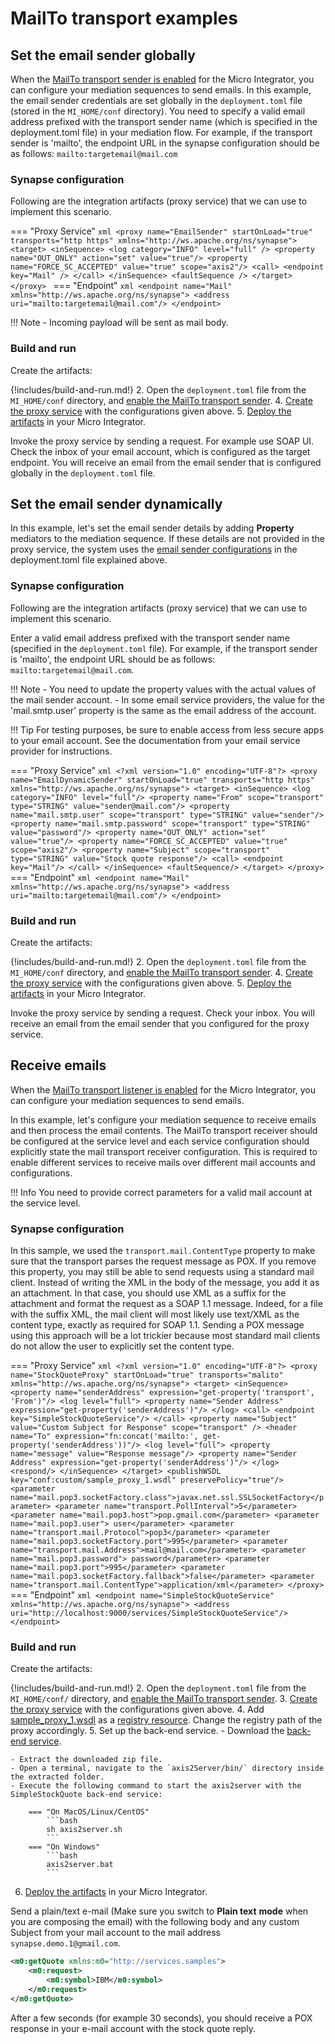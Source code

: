 # MailTo transport examples

## Set the email sender globally

When the [MailTo transport sender is enabled]({{base_path}}/install-and-setup/setup/transport-configurations/configuring-transports/#configuring-the-mailto-transport) for the Micro Integrator, you can configure your mediation sequences to send emails. In this example, the email sender credentials are set globally in the `deployment.toml` file (stored in the `MI_HOME/conf` directory). You need to specify a valid email address prefixed with the transport sender name (which is specified in the deployment.toml file) in your mediation flow. For example, if the transport sender is 'mailto', the endpoint URL in the synapse configuration should be as follows: `mailto:targetemail@mail.com`

### Synapse configuration

Following are the integration artifacts (proxy service) that we can use to implement this scenario.

=== "Proxy Service"
    ```xml
    <proxy name="EmailSender" startOnLoad="true" transports="http https" xmlns="http://ws.apache.org/ns/synapse">
        <target>
            <inSequence>
                <log category="INFO" level="full" />
                <property name="OUT_ONLY" action="set" value="true"/>
                <property name="FORCE_SC_ACCEPTED" value="true" scope="axis2"/>
                <call>
                    <endpoint key="Mail" />
                </call>
            </inSequence>
            <faultSequence />
        </target>
    </proxy>
    ```
=== "Endpoint"
    ```xml
    <endpoint name="Mail" xmlns="http://ws.apache.org/ns/synapse">
       <address uri="mailto:targetemail@mail.com"/>
    </endpoint>
    ```

!!! Note
    - Incoming payload will be sent as mail body.

### Build and run

Create the artifacts:

{!includes/build-and-run.md!}
2. Open the `deployment.toml` file from the `MI_HOME/conf` directory, and [enable the MailTo transport sender]({{base_path}}/install-and-setup/setup/transport-configurations/configuring-transports/#configuring-the-mailto-transport).
4. [Create the proxy service]({{base_path}}/develop/creating-artifacts/creating-a-proxy-service) with the configurations given above.
5. [Deploy the artifacts]({{base_path}}/develop/deploy-artifacts) in your Micro Integrator. 

Invoke the proxy service by sending a request. For example use SOAP UI. Check the inbox of your email account, which is configured as the target endpoint. You will receive an email from the email sender that is configured globally in the `deployment.toml` file.

## Set the email sender dynamically

In this example, let's set the email sender details by adding **Property** mediators to the mediation sequence. If these details are not provided in the proxy service, the system uses the [email sender configurations](#globally-setting-the-email-sender) in the deployment.toml file explained above.

### Synapse configuration

Following are the integration artifacts (proxy service) that we can use to implement this scenario.

Enter a valid email address prefixed with the transport sender name (specified in the `deployment.toml` file). For example, if the transport sender is 'mailto', the endpoint URL should be as follows: `mailto:targetemail@mail.com`.

!!! Note
    -   You need to update the property values with the actual values of the mail sender account.
    -   In some email service providers, the value for the 'mail.smtp.user' property is the same as the email address of the account.

!!! Tip
    For testing purposes, be sure to enable access from less secure apps to your email account. See the documentation from your email service provider for instructions.

=== "Proxy Service"
    ```xml
    <?xml version="1.0" encoding="UTF-8"?>
    <proxy name="EmailDynamicSender" startOnLoad="true" transports="http https"
        xmlns="http://ws.apache.org/ns/synapse">
        <target>
            <inSequence>
                <log category="INFO" level="full"/>
                <property name="From" scope="transport" type="STRING"
                    value="sender@mail.com"/>
                <property name="mail.smtp.user" scope="transport" type="STRING" value="sender"/>
                <property name="mail.smtp.password" scope="transport" type="STRING" value="password"/>
                <property name="OUT_ONLY" action="set" value="true"/>
                <property name="FORCE_SC_ACCEPTED" value="true" scope="axis2"/>
                <property name="Subject" scope="transport" type="STRING" value="Stock quote response"/>
                <call>
                    <endpoint key="Mail"/>
                </call>
            </inSequence>
            <faultSequence/>
        </target>
    </proxy>
    ```
=== "Endpoint"
    ```xml
    <endpoint name="Mail" xmlns="http://ws.apache.org/ns/synapse">
       <address uri="mailto:targetemail@mail.com"/>
    </endpoint>
    ```

### Build and run

Create the artifacts:

{!includes/build-and-run.md!}
2. Open the `deployment.toml` file from the `MI_HOME/conf` directory, and [enable the MailTo transport sender]({{base_path}}/install-and-setup/setup/transport-configurations/configuring-transports/#configuring-the-mailto-transport).
4. [Create the proxy service]({{base_path}}/develop/creating-artifacts/creating-a-proxy-service) with the configurations given above.
5. [Deploy the artifacts]({{base_path}}/develop/deploy-artifacts) in your Micro Integrator. 

Invoke the proxy service by sending a request. Check your inbox. You will receive an email from the email sender that you configured for the proxy service.

## Receive emails

When the [MailTo transport listener is enabled]({{base_path}}/install-and-setup/setup/transport-configurations/configuring-transports/#configuring-the-mailto-transport) for the Micro Integrator, you can configure your mediation sequences to send emails.

In this example, let's configure your mediation sequence to receive emails and then process the email contents. The MailTo transport receiver should be configured at the service level and each service configuration should explicitly state the mail transport receiver configuration. This is required to enable different services to receive mails over different mail accounts and configurations.

!!! Info
    You need to provide correct parameters for a valid mail account at the service level.

### Synapse configuration

In this sample, we used the `transport.mail.ContentType` property to make sure that the transport parses the request message as POX. If you remove this property, you may still be able to send requests using a standard mail client. Instead of writing the XML in the body of the message, you add it as an attachment. In that case, you should use XML as a suffix for the attachment and format the request as a SOAP 1.1 message. Indeed, for a file with the suffix XML, the mail client will most likely use text/XML as the content type, exactly as required for SOAP 1.1. Sending a POX message using this approach will be a lot trickier because most standard mail clients do not allow the user to explicitly set the content type.

=== "Proxy Service"
    ```xml
    <?xml version="1.0" encoding="UTF-8"?>
    <proxy name="StockQuoteProxy" startOnLoad="true" transports="malito" xmlns="http://ws.apache.org/ns/synapse">
        <target>
            <inSequence>
                <property name="senderAddress" expression="get-property('transport', 'From')"/>
                <log level="full">
                    <property name="Sender Address" expression="get-property('senderAddress')"/>
                </log>
                <call>
                    <endpoint key="SimpleStockQuoteService"/>
                </call>
                <property name="Subject" value="Custom Subject for Response" scope="transport" />
                <header name="To" expression="fn:concat('mailto:', get-property('senderAddress'))"/>
                <log level="full">
                    <property name="message" value="Response message"/>
                    <property name="Sender Address" expression="get-property('senderAddress')"/>
                </log>
                <respond/>
            </inSequence>
        </target>
        <publishWSDL key="conf:custom/sample_proxy_1.wsdl" preservePolicy="true"/>
        <parameter name="mail.pop3.socketFactory.class">javax.net.ssl.SSLSocketFactory</parameter>
        <parameter name="transport.PollInterval">5</parameter>
        <parameter name="mail.pop3.host">pop.gmail.com</parameter>
        <parameter name="mail.pop3.user"> user</parameter>
        <parameter name="transport.mail.Protocol">pop3</parameter>
        <parameter name="mail.pop3.socketFactory.port">995</parameter>
        <parameter name="transport.mail.Address">mail@mail.com</parameter>
        <parameter name="mail.pop3.password"> password</parameter>
        <parameter name="mail.pop3.port">995</parameter>
        <parameter name="mail.pop3.socketFactory.fallback">false</parameter>
        <parameter name="transport.mail.ContentType">application/xml</parameter>
    </proxy>
    ```
=== "Endpoint"
    ```xml
    <endpoint name="SimpleStockQuoteService" xmlns="http://ws.apache.org/ns/synapse">
       <address uri="http://localhost:9000/services/SimpleStockQuoteService"/>
    </endpoint>
    ```

### Build and run

Create the artifacts:

{!includes/build-and-run.md!}
2. Open the `deployment.toml` file from the `MI_HOME/conf/` directory, and [enable the MailTo transport sender]({{base_path}}/install-and-setup/setup/transport-configurations/configuring-transports/#configuring-the-mailto-transport).
3. [Create the proxy service]({{base_path}}/develop/creating-artifacts/creating-a-proxy-service) with the configurations given above.
4. Add [sample_proxy_1.wsdl](https://github.com/wso2-docs/WSO2_EI/blob/master/samples-protocol-switching/sample_proxy_1.wsdl) as a [registry resource]({{base_path}}/develop/creating-artifacts/creating-registry-resources). Change the registry path of the proxy accordingly. 
5. Set up the back-end service.
    - Download the [back-end service](https://github.com/wso2-docs/WSO2_EI/blob/master/Back-End-Service/axis2Server.zip).
    
    - Extract the downloaded zip file.
    - Open a terminal, navigate to the `axis2Server/bin/` directory inside the extracted folder.
    - Execute the following command to start the axis2server with the SimpleStockQuote back-end service:

        === "On MacOS/Linux/CentOS"
            ```bash
            sh axis2server.sh
            ```
        === "On Windows"
            ```bash
            axis2server.bat
            ```

6. [Deploy the artifacts]({{base_path}}/develop/deploy-artifacts) in your Micro Integrator. 

Send a plain/text e-mail (Make sure you switch to **Plain text** **mode** when you are composing the email) with the following body and any custom Subject from your mail account to the mail address `synapse.demo.1@gmail.com`. 

```xml 
<m0:getQuote xmlns:m0="http://services.samples">
    <m0:request>
        <m0:symbol>IBM</m0:symbol>
    </m0:request>
</m0:getQuote>
```

After a few seconds (for example 30 seconds), you should receive a POX response in your e-mail account with the stock quote reply.
